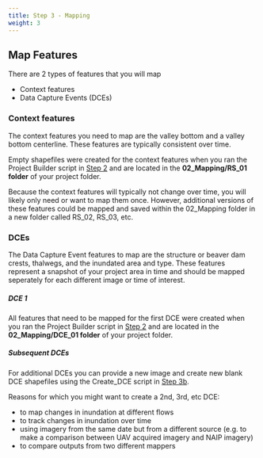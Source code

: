 ```yaml
---
title: Step 3 - Mapping
weight: 3
---
```


## Map Features

There are 2 types of features that you will map
- Context features
- Data Capture Events (DCEs)

### Context features
The context features you need to map are the valley bottom and a valley bottom centerline. These features are typically consistent over time. 

Empty shapefiles were created for the context features when you ran the Project Builder script in [Step 2](http://rim.riverscapes.net/Documentation/tool_users/2-Step2_createproject.html) and are located in the **02_Mapping/RS_01 folder** of your project folder.

Because the context features will typically not change over time, you will likely only need or want to map them once. However, additional versions of these features could be mapped and saved within the 02_Mapping folder in a new folder called RS_02, RS_03, etc.

### DCEs
The Data Capture Event features to map are the structure or beaver dam crests, thalwegs, and the inundated area and type. These features represent a snapshot of your project area in time and should be mapped seperately for each different image or time of interest.

##### DCE 1
All features that need to be mapped for the first DCE were created when you ran the Project Builder script in [Step 2](http://rim.riverscapes.net/Documentation/tool_users/2-Step2_createproject.html) and are located in the **02_Mapping/DCE_01 folder** of your project folder.

##### Subsequent DCEs
For additional DCEs you can provide a new image and create new blank DCE shapefiles using the Create_DCE script in [Step 3b](http://rim.riverscapes.net/Documentation/tool_users/3-Step3_Mapping/2-Step3b_newDCE.html). 

Reasons for which you might want to create a 2nd, 3rd, etc DCE:
- to map changes in inundation at different flows
- to track changes in inundation over time 
- using imagery from the same date but from a different source (e.g. to make a comparison between UAV acquired imagery and NAIP imagery)
- to compare outputs from two different mappers